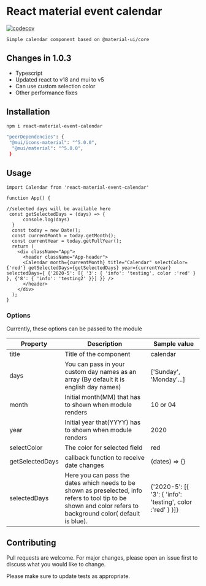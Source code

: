 # React material event calendar

[![codecov](https://codecov.io/gh/hexad3cimal/react-material-calendar/branch/master/graph/badge.svg)](https://codecov.io/gh/hexad3cimal/react-material-calendar)



    Simple calendar component based on @material-ui/core
## Changes in 1.0.3
- Typescript
- Updated react to v18 and mui to v5
- Can use custom selection color
- Other performance fixes

## Installation


```bash
npm i react-material-event-calendar

"peerDependencies": {
 "@mui/icons-material": "^5.0.0",
  "@mui/material": "^5.0.0",
 }

```

## Usage

```nodejs
import Calendar from 'react-material-event-calendar'

function App() {

//selected days will be available here
 const getSelectedDays = (days) => {
      console.log(days)
  }
  const today = new Date();
  const currentMonth = today.getMonth();
  const currentYear = today.getFullYear();
  return (
    <div className="App">
      <header className="App-header">
      <Calendar month={currentMonth} title="Calendar" selectColor={'red'} getSelectedDays={getSelectedDays} year={currentYear} selectedDays={ {'2020-5': [{ '3': { 'info': 'testing', color :'red' } }, {'8': { 'info': 'testing2' }}] }} />
      </header>
    </div>
  );
}

```

### Options

Currently, these options can be passed to the module

| Property | Description                                                                                                                                                       | Sample value                                               
| ------ |-------------------------------------------------------------------------------------------------------------------------------------------------------------------|------------------------------------------------------------|
| title | Title of the component                                                                                                                                            | calendar                                                   |
| days | You can pass in your custom day names as an array (By default it is english day names)                                                                            | ['Sunday', 'Monday'...]                                    |
| month | Initial month(MM) that has to shown when module renders                                                                                                           | 10 or 04                                                   |
| year | Initial year that(YYYY) has to shown when module renders                                                                                                          | 2020                                                       |
| selectColor | The color for selected field                                                                                                                                      | red                                                        |
| getSelectedDays | callback function to receive date changes                                                                                                                         | (dates) => {}                                              |
| selectedDays | Here you can pass the dates which needs to be shown as preselected,   info refers to tool tip to be shown and color refers to background color( default is blue). | {'2020-5': [{ '3': { 'info': 'testing', color :'red' } }]} |


## Contributing
Pull requests are welcome. For major changes, please open an issue first to discuss what you would like to change.

Please make sure to update tests as appropriate.
